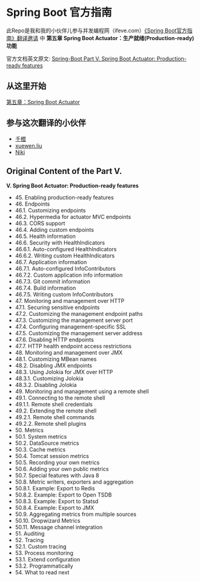 # Spring Boot 官方指南

此Repo是我和我的小伙伴儿参与并发编程网（ifeve.com）[《Spring Boot官方指南》翻译邀请](http://ifeve.com/spring-boot/) 中 **第五章 Spring Boot Actuator：生产就绪(Production-ready)功能** 

官方文档英文原文: [Spring-Boot  Part V. Spring Boot Actuator: Production-ready features](http://docs.spring.io/spring-boot/docs/current/reference/html/production-ready.html)

## 从这里开始
[第五章：Spring Boot Actuator](Part.V.Spring.Boot.Actuator.md)

## 参与这次翻译的小伙伴
-  [千橙](http://qiancheng.me/about)  
-  [xuewen.liu]()
-  [Niki]()
## Original Content of the Part V.
**V. Spring Boot Actuator: Production-ready features**

- 45\. Enabling production-ready features
- 46\. Endpoints
- 46.1. Customizing endpoints
- 46.2. Hypermedia for actuator MVC endpoints
- 46.3. CORS support
- 46.4. Adding custom endpoints
- 46.5. Health information
- 46.6. Security with HealthIndicators
- 46.6.1. Auto-configured HealthIndicators
- 46.6.2. Writing custom HealthIndicators
- 46.7. Application information
- 46.7.1. Auto-configured InfoContributors
- 46.7.2. Custom application info information
- 46.7.3. Git commit information
- 46.7.4. Build information
- 46.7.5. Writing custom InfoContributors
- 47\. Monitoring and management over HTTP
- 47.1. Securing sensitive endpoints
- 47.2. Customizing the management endpoint paths
- 47.3. Customizing the management server port
- 47.4. Configuring management-specific SSL
- 47.5. Customizing the management server address
- 47.6. Disabling HTTP endpoints
- 47.7. HTTP health endpoint access restrictions
- 48\. Monitoring and management over JMX
- 48.1. Customizing MBean names
- 48.2. Disabling JMX endpoints
- 48.3. Using Jolokia for JMX over HTTP
- 48.3.1. Customizing Jolokia
- 48.3.2. Disabling Jolokia
- 49\. Monitoring and management using a remote shell
- 49.1. Connecting to the remote shell
- 49.1.1. Remote shell credentials
- 49.2. Extending the remote shell
- 49.2.1. Remote shell commands
- 49.2.2. Remote shell plugins
- 50\. Metrics
- 50.1. System metrics
- 50.2. DataSource metrics
- 50.3. Cache metrics
- 50.4. Tomcat session metrics
- 50.5. Recording your own metrics
- 50.6. Adding your own public metrics
- 50.7. Special features with Java 8
- 50.8. Metric writers, exporters and aggregation
- 50.8.1. Example: Export to Redis
- 50.8.2. Example: Export to Open TSDB
- 50.8.3. Example: Export to Statsd
- 50.8.4. Example: Export to JMX
- 50.9. Aggregating metrics from multiple sources
- 50.10. Dropwizard Metrics
- 50.11. Message channel integration
- 51\. Auditing
- 52\. Tracing
- 52.1. Custom tracing
- 53\. Process monitoring
- 53.1. Extend configuration
- 53.2. Programmatically
- 54\. What to read next


